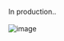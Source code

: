 In production..
</br></br>
![image](https://github.com/user-attachments/assets/9ceafa4e-67de-463c-93aa-42f2916abb52)
